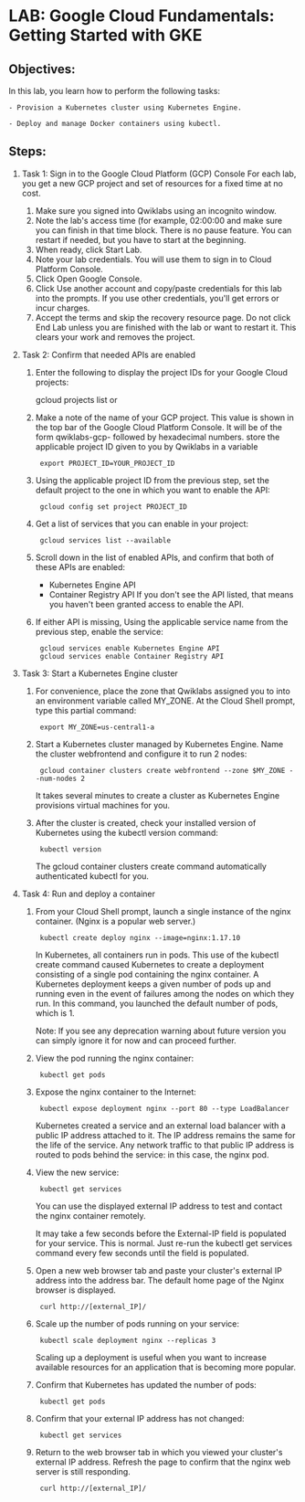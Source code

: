 # LAB: Google Cloud Fundamentals: Getting Started with GKE

## Objectives:

In this lab, you learn how to perform the following tasks:

    - Provision a Kubernetes cluster using Kubernetes Engine.

    - Deploy and manage Docker containers using kubectl.

## Steps:

1. Task 1: Sign in to the Google Cloud Platform (GCP) Console
For each lab, you get a new GCP project and set of resources for a fixed time at no cost.

    1. Make sure you signed into Qwiklabs using an incognito window.
    2. Note the lab's access time (for example, 02:00:00 and make sure you can finish in that time block.
        There is no pause feature. You can restart if needed, but you have to start at the beginning.
    3. When ready, click Start Lab.
    4. Note your lab credentials. You will use them to sign in to Cloud Platform Console.
    5. Click Open Google Console.
    6. Click Use another account and copy/paste credentials for this lab into the prompts.
        If you use other credentials, you'll get errors or incur charges.
    7. Accept the terms and skip the recovery resource page.
        Do not click End Lab unless you are finished with the lab or want to restart it. This clears your work and removes the project.

2. Task 2: Confirm that needed APIs are enabled

    1. Enter the following to display the project IDs for your Google Cloud projects:

        gcloud projects list
    or

    1. Make a note of the name of your GCP project. This value is shown in the top bar of the Google Cloud Platform Console. It will be of the form qwiklabs-gcp- followed by hexadecimal numbers. store the applicable project ID given to you by Qwiklabs in a variable

            export PROJECT_ID=YOUR_PROJECT_ID

    2. Using the applicable project ID from the previous step, set the default project to the one in which you want to enable the API:

            gcloud config set project PROJECT_ID

    3. Get a list of services that you can enable in your project:

            gcloud services list --available

    4. Scroll down in the list of enabled APIs, and confirm that both of these APIs are enabled:
        - Kubernetes Engine API
        - Container Registry API
        If you don't see the API listed, that means you haven't been granted access to enable the API.

    5. If either API is missing, Using the applicable service name from the previous step, enable the service:

            gcloud services enable Kubernetes Engine API
            gcloud services enable Container Registry API

3. Task 3: Start a Kubernetes Engine cluster

    1. For convenience, place the zone that Qwiklabs assigned you to into an environment variable called MY_ZONE. At the Cloud Shell prompt, type this partial command:

            export MY_ZONE=us-central1-a

    2. Start a Kubernetes cluster managed by Kubernetes Engine. Name the cluster webfrontend and configure it to run 2 nodes:

            gcloud container clusters create webfrontend --zone $MY_ZONE --num-nodes 2
        
        It takes several minutes to create a cluster as Kubernetes Engine provisions virtual machines for you.

    3. After the cluster is created, check your installed version of Kubernetes using the kubectl version command:

            kubectl version
        
        The gcloud container clusters create command automatically authenticated kubectl for you.

4. Task 4: Run and deploy a container

    1. From your Cloud Shell prompt, launch a single instance of the nginx container. (Nginx is a popular web server.)

            kubectl create deploy nginx --image=nginx:1.17.10
    
        In Kubernetes, all containers run in pods. This use of the kubectl create command caused Kubernetes to create a deployment consisting of a single pod containing the nginx container. A Kubernetes deployment keeps a given number of pods up and running even in the event of failures among the nodes on which they run. In this command, you launched the default number of pods, which is 1.
    
        Note: If you see any deprecation warning about future version you can simply ignore it for now and can proceed further.

    2. View the pod running the nginx container:

            kubectl get pods
    
    3. Expose the nginx container to the Internet:

            kubectl expose deployment nginx --port 80 --type LoadBalancer
        
        Kubernetes created a service and an external load balancer with a public IP address attached to it. The IP address remains the same for the life of the service. Any network traffic to that public IP address is routed to pods behind the service: in this case, the nginx pod.
    
    4. View the new service:

            kubectl get services

        You can use the displayed external IP address to test and contact the nginx container remotely.

        It may take a few seconds before the External-IP field is populated for your service. This is normal. Just re-run the kubectl get services command every few seconds until the field is populated.

    5. Open a new web browser tab and paste your cluster's external IP address into the address bar. The default home page of the Nginx browser is displayed.

            curl http://[external_IP]/
    
    6. Scale up the number of pods running on your service:

            kubectl scale deployment nginx --replicas 3
        
        Scaling up a deployment is useful when you want to increase available resources for an application that is becoming more popular.

    7. Confirm that Kubernetes has updated the number of pods:

            kubectl get pods

    8. Confirm that your external IP address has not changed:

            kubectl get services

    9. Return to the web browser tab in which you viewed your cluster's external IP address. Refresh the page to confirm that the nginx web server is still responding.

            curl http://[external_IP]/
    
